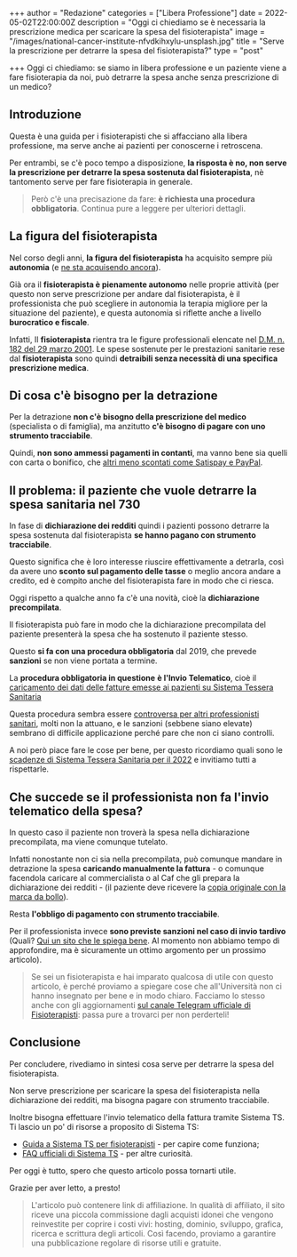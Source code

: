 +++
author = "Redazione"
categories = ["Libera Professione"]
date = 2022-05-02T22:00:00Z
description = "Oggi ci chiediamo se è necessaria la prescrizione medica per scaricare la spesa del fisioterapista"
image = "/images/national-cancer-institute-nfvdkihxylu-unsplash.jpg"
title = "Serve la prescrizione per detrarre la spesa del fisioterapista?"
type = "post"

+++
Oggi ci chiediamo: se siamo in libera professione e un paziente viene a fare fisioterapia da noi, può detrarre la spesa anche senza prescrizione di un medico?

## Introduzione

Questa è una guida per i fisioterapisti che si affacciano alla libera professione, ma serve anche ai pazienti per conoscerne i retroscena.

Per entrambi, se c'è poco tempo a disposizione, **la risposta è no, non serve la prescrizione per detrarre la spesa sostenuta dal fisioterapista**, nè tantomento serve per fare fisioterapia in generale.

> Però c'è una precisazione da fare: **è richiesta una procedura obbligatoria**. Continua pure a leggere per ulteriori dettagli.

## La figura del fisioterapista

Nel corso degli anni, **la figura del fisioterapista** ha acquisito sempre più **autonomia** (e [ne sta acquisendo ancora](https://fisioterapisti.org/cosa-c-e-nel-futuro-della-fisioterapia-in-italia/ "Cosa c'è nel futuro della fisioterapia in italia?")).

Già ora il **fisioterapista è pienamente autonomo** nelle proprie attività (per questo non serve prescrizione per andare dal fisioterapista, è il professionista che può scegliere in autonomia la terapia migliore per la situazione del paziente), e questa autonomia si riflette anche a livello **burocratico e fiscale**.

Infatti, Il **fisioterapista** rientra tra le figure professionali elencate nel [D.M. n. 182 del 29 marzo 2001](https://www.gazzettaufficiale.it/eli/id/2001/05/19/001G0233/sg "(GU Serie Generale n.115 del 19-05-2001)"). Le spese sostenute per le prestazioni sanitarie rese dal **fisioterapista** sono quindi **detraibili senza necessità di una specifica prescrizione medica**.

## Di cosa c'è bisogno per la detrazione

Per la detrazione **non c'è bisogno della prescrizione del medico** (specialista o di famiglia), ma anzitutto **c'è bisogno di pagare con uno strumento tracciabile**.

Quindi, **non sono ammessi pagamenti in contanti**, ma vanno bene sia quelli con carta o bonifico, che [altri meno scontati come Satispay e PayPal](https://www.ilsole24ore.com/art/da-satispay-paypal-ok-sconto-fiscale-le-spese-pagate-le-app-ACcCdCEB "Il Sole 24 Ore, Da Satispay a Paypal: ok allo sconto fiscale per le spese pagate con le App").

## Il problema: il paziente che vuole detrarre la spesa sanitaria nel 730

In fase di **dichiarazione dei redditi** quindi i pazienti possono detrarre la spesa sostenuta dal fisioterapista **se hanno pagano con strumento tracciabile**.

Questo significa che è loro interesse riuscire effettivamente a detrarla, così da avere uno **sconto sul pagamento delle tasse** o meglio ancora andare a credito, ed è compito anche del fisioterapista fare in modo che ci riesca.

Oggi rispetto a qualche anno fa c'è una novità, cioè la **dichiarazione precompilata**.

Il fisioterapista può fare in modo che la dichiarazione precompilata del paziente presenterà la spesa che ha sostenuto il paziente stesso.

Questo **si fa con una procedura obbligatoria** dal 2019, che prevede **sanzioni** se non viene portata a termine.

La **procedura obbligatoria in questione** **è l'Invio Telematico**, cioè il [caricamento dei dati delle fatture emesse ai pazienti su Sistema Tessera Sanitaria](https://fisioterapisti.org/guida-al-sistema-tessera-sanitaria-per-i-fisioterapisti-nel-2022/ "Guida a Sistema Tessera Sanitaria 2022 per Fisioterapisti")

Questa procedura sembra essere [controversa per altri professionisti sanitari](https://www.odontoiatria33.it/didomenica/21830/invio-dei-dati-al-sistema-tessera-sanitaria-e-le-pesanti-sanzioni-difficili-da-applicare.html "Invio dei dati al Sistema Tessera Sanitaria e le (pesanti) sanzioni difficili da applicare"), molti non la attuano, e le sanzioni (sebbene siano elevate) sembrano di difficile applicazione perché pare che non ci siano controlli.

A noi però piace fare le cose per bene, per questo ricordiamo quali sono le [scadenze di Sistema Tessera Sanitaria per il 2022](https://fisioterapisti.org/sistema-tessera-sanitaria-aggiornamenti-e-nuove-scadenze-per-il-2022/ "Sistema TS - Nuove Scadenze per il 2022") e invitiamo tutti a rispettarle.

## Che succede se il professionista non fa l'invio telematico della spesa?

In questo caso il paziente non troverà la spesa nella dichiarazione precompilata, ma viene comunque tutelato.

Infatti nonostante non ci sia nella precompilata, può comunque mandare in detrazione la spesa **caricando manualmente la fattura** - o comunque facendola caricare al commercialista o al Caf che gli prepara la dichiarazione dei redditi - (il paziente deve ricevere la [copia originale con la marca da bollo](https://fisioterapisti.org/che-sono-e-come-fare-le-fatture.guida-per-fisioterapisti/ "Guida fatture per fisioterapisti")).

Resta **l'obbligo di pagamento con strumento tracciabile**.

Per il professionista invece **sono previste sanzioni nel caso di invio tardivo** (Quali? [Qui un sito che le spiega bene](https://companysrl.it/sistema-tessera-sanitaria-omessa-comunicazione-delle-informazioni-da-trasmettere/ "Sistema Tessera Sanitaria: l’omessa comunicazione delle informazioni da trasmettere"). Al momento non abbiamo tempo di approfondire, ma è sicuramente un ottimo argomento per un prossimo articolo).

> Se sei un fisioterapista e hai imparato qualcosa di utile con questo articolo, è perché proviamo a spiegare cose che all'Università non ci hanno insegnato per bene e in modo chiaro. Facciamo lo stesso anche con gli aggiornamenti [sul canale Telegram ufficiale di Fisioterapisti](https://t.me/fisioterapisti_official "Fisioterapisti Official | Telegram"): passa pure a trovarci per non perderteli!

## Conclusione

Per concludere, rivediamo in sintesi cosa serve per detrarre la spesa del fisioterapista.

Non serve prescrizione per scaricare la spesa del fisioterapista nella dichiarazione dei redditi, ma bisogna pagare con strumento tracciabile.

Inoltre bisogna effettuare l'invio telematico della fattura tramite Sistema TS. Ti lascio un po' di risorse a proposito di Sistema TS:

* [Guida a Sistema TS per fisioterapisti](https://fisioterapisti.org/guida-al-sistema-tessera-sanitaria-per-i-fisioterapisti-nel-2022/ "Guida a Sistema TS per Fisioterapisti - 2022") - per capire come funziona;
* [FAQ ufficiali di Sistema TS](https://sistemats1.sanita.finanze.it/portale/spese-sanitarie-faq "FAQ Sistema TS") - per altre curiosità.

Per oggi è tutto, spero che questo articolo possa tornarti utile.

Grazie per aver letto, a presto!

> L'articolo può contenere link di affiliazione. In qualità di affiliato, il sito riceve una piccola commissione dagli acquisti idonei che vengono reinvestite per coprire i costi vivi: hosting, dominio, sviluppo, grafica, ricerca e scrittura degli articoli. Così facendo, proviamo a garantire una pubblicazione regolare di risorse utili e gratuite.
